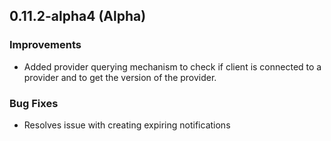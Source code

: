 ## 0.11.2-alpha4 (Alpha)
### Improvements
- Added provider querying mechanism to check if client is connected to a provider and to get the version of the provider.

### Bug Fixes
- Resolves issue with creating expiring notifications